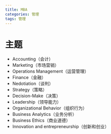 ```yaml
---
title: MBA
categories: 管理
tags: 管理
---
```


# 主题

- Accounting（会计）
- Marketing（市场营销）
- Operations Management（运营管理）
- Finance（金融）
- Nedotiation（谈判）
- Strategy（策略）
- Decision-Make（决策）
- Leadership（领导能力）
- Organizational Behavior（组织行为）
- Business Analytics（业务分析）
- Business Ethics（商业道德）
- Innovation and entrepreneurship（创新和创业）